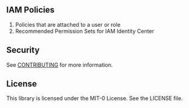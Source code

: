 ## IAM Policies

1. Policies that are attached to a user or role
2. Recommended Permission Sets for IAM Identity Center


## Security

See [CONTRIBUTING](CONTRIBUTING.md#security-issue-notifications) for more information.

## License

This library is licensed under the MIT-0 License. See the LICENSE file.

